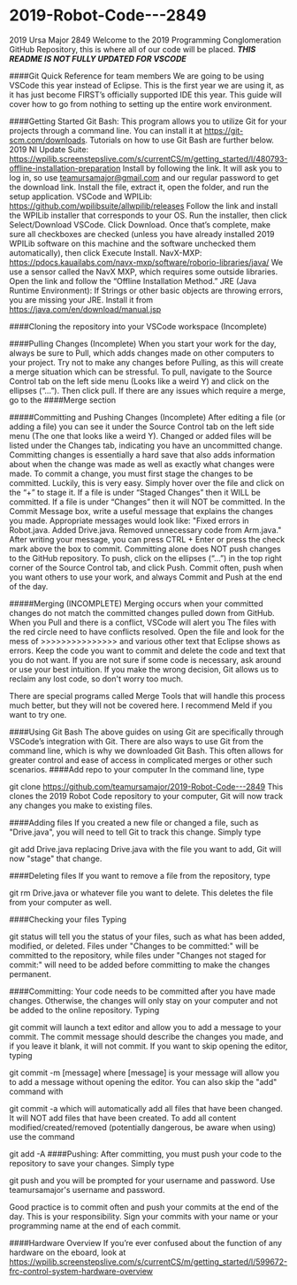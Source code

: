 # 2019-Robot-Code---2849
2019 Ursa Major 2849 Welcome to the 2019 Programming Conglomeration GitHub Repository, this is where all of our code will be placed.
***THIS README IS NOT FULLY UPDATED FOR VSCODE***

####Git Quick Reference for team members
We are going to be using VSCode this year instead of Eclipse. This is the first year we are using it, as it has just become FIRST’s officially supported IDE this year. This guide will cover how to go from nothing to setting up the entire work environment.

####Getting Started
Git Bash:
This program allows you to utilize Git for your projects through a command line. You can install it at https://git-scm.com/downloads. Tutorials on how to use Git Bash are further below.
2019 NI Update Suite:
https://wpilib.screenstepslive.com/s/currentCS/m/getting_started/l/480793-offline-installation-preparation
Install by following the link. It will ask you to log in, so use teamursamajor@gmail.com and our regular password to get the download link. Install the file, extract it, open the folder, and run the setup application.
VSCode and WPILib:
https://github.com/wpilibsuite/allwpilib/releases
Follow the link and install the WPILib installer that corresponds to your OS. Run the installer, then click Select/Download VSCode. Click Download. Once that’s complete, make sure all checkboxes are checked (unless you have already installed 2019 WPILib software on this machine and the software unchecked them automatically), then click Execute Install.
NavX-MXP:
https://pdocs.kauailabs.com/navx-mxp/software/roborio-libraries/java/
We use a sensor called the NavX MXP, which requires some outside libraries. Open the link and follow the “Offline Installation Method.” 
JRE (Java Runtime Environment): 
If Strings or other basic objects are throwing errors, you are missing your JRE. Install it from https://java.com/en/download/manual.jsp

####Cloning the repository into your VSCode workspace (Incomplete)

####Pulling Changes (Incomplete)
When you start your work for the day, always be sure to Pull, which adds changes made on other computers to your project.
Try not to make any changes before Pulling, as this will create a merge situation which can be stressful.
To pull, navigate to the Source Control tab on the left side menu (Looks like a weird Y) and click on the ellipses (“…”). Then click pull.
If there are any issues which require a merge, go to the ####Merge section

#####Committing and Pushing Changes (Incomplete)
After editing a file (or adding a file) you can see it under the Source Control tab on the left side menu (The one that looks like a weird Y). Changed or added files will be listed under the Changes tab, indicating you have an uncommitted change.
Committing changes is essentially a hard save that also adds information about when the change was made as well as exactly what changes were made.
To commit a change, you must first stage the changes to be committed. Luckily, this is very easy. Simply hover over the file and click on the “+” to stage it. If a file is under “Staged Changes” then it WILL be committed. If a file is under “Changes” then it will NOT be committed. 
In the Commit Message box, write a useful message that explains the changes you made. Appropriate messages would look like: "Fixed errors in Robot.java. Added Drive.java. Removed unnecessary code from Arm.java."
After writing your message, you can press CTRL + Enter or press the check mark above the box to commit. Committing alone does NOT push changes to the GitHub repository.
To push, click on the ellipses (“…”) in the top right corner of the Source Control tab, and click Push.
Commit often, push when you want others to use your work, and always Commit and Push at the end of the day.

#####Merging (INCOMPLETE)
Merging occurs when your committed changes do not match the committed changes pulled down from GitHub. When you Pull and there is a conflict, VSCode will alert you 
The files with the red circle need to have conflicts resolved. Open the file and look for the mess of >>>>>>>>>>>>>>> and various other text that Eclipse shows as errors. Keep the code you want to commit and delete the code and text that you do not want. If you are not sure if some code is necessary, ask around or use your best intuition. If you make the wrong decision, Git allows us to reclaim any lost code, so don't worry too much.

There are special programs called Merge Tools that will handle this process much better, but they will not be covered here. I recommend Meld if you want to try one.

####Using Git Bash
The above guides on using Git are specifically through VSCode’s integration with Git. There are also ways to use Git from the command line, which is why we downloaded Git Bash. This often allows for greater control and ease of access in complicated merges or other such scenarios.
####Add repo to your computer
In the command line, type

git clone https://github.com/teamursamajor/2019-Robot-Code---2849
This clones the 2019 Robot Code repository to your computer, Git will now track any changes you make to existing files.

####Adding files 
If you created a new file or changed a file, such as "Drive.java", you will need to tell Git to track this change. Simply type

git add Drive.java
replacing Drive.java with the file you want to add, Git will now "stage" that change.

####Deleting files 
If you want to remove a file from the repository, type

git rm Drive.java
or whatever file you want to delete. This deletes the file from your computer as well.

####Checking your files 
Typing

git status
will tell you the status of your files, such as what has been added, modified, or deleted. Files under "Changes to be committed:" will be committed to the repository, while files under "Changes not staged for commit:" will need to be added before committing to make the changes permanent.

####Committing: 
Your code needs to be committed after you have made changes. Otherwise, the changes will only stay on your computer and not be added to the online repository. Typing

git commit
will launch a text editor and allow you to add a message to your commit. The commit message should describe the changes you made, and if you leave it blank, it will not commit. If you want to skip opening the editor, typing

git commit -m [message]
where [message] is your message will allow you to add a message without opening the editor. You can also skip the "add" command with

git commit -a
which will automatically add all files that have been changed. It will NOT add files that have been created. To add all content modified/created/removed (potentially dangerous, be aware when using) use the command

git add -A
####Pushing: 
After committing, you must push your code to the repository to save your changes. Simply type

git push
and you will be prompted for your username and password. Use teamursamajor's username and password.

Good practice is to commit often and push your commits at the end of the day. This is your responsibility. Sign your commits with your name or your programming name at the end of each commit.

####Hardware Overview
If you’re ever confused about the function of any hardware on the eboard, look at https://wpilib.screenstepslive.com/s/currentCS/m/getting_started/l/599672-frc-control-system-hardware-overview
